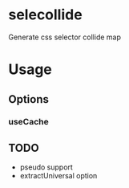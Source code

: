 selecollide
===========
Generate css selector collide map

# Usage
## Options

### useCache


## TODO
- pseudo support
- extractUniversal option
